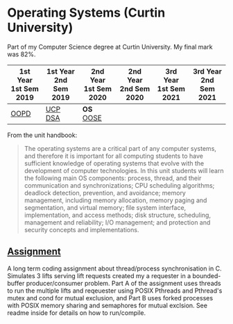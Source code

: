 # Operating Systems (Curtin University)

Part of my Computer Science degree at Curtin University. My final mark was 82%.

1st Year <br> 1st Sem <br> 2019 | 1st Year <br> 2nd Sem <br> 2019 | 2nd Year <br> 1st Sem <br> 2020 | 2nd Year <br> 2nd Sem <br> 2020 | 3rd Year <br> 1st Sem <br> 2021 | 3rd Year <br> 2nd Sem <br> 2021  
--- | --- | --- | --- | --- | --- |
[OOPD](https://github.com/Alecadabra/OOPD) | [UCP](https://github.com/Alecadabra/UCP)<br>[DSA](https://github.com/Alecadabra/DSA) | **OS**<br>[OOSE](https://github.com/Alecadabra/OOSE)

From the unit handbook:

> The operating systems are a critical part of any computer systems, and therefore
it is important for all computing students to have sufficient knowledge of 
operating systems that evolve with the development of computer technologies. In 
this unit students will learn the following main OS components: process, thread, 
and their communication and synchronizations; CPU scheduling algorithms; 
deadlock detection, prevention, and avoidance; memory management, including 
memory allocation, memory paging and segmentation, and virtual memory; file 
system interface, implementation, and access methods; disk structure, 
scheduling, management and reliability; I/O management; and protection and 
security concepts and implementations.

## [Assignment](Assignment)

A long term coding assignment about thread/process synchronisation in C.
Simulates 3 lifts serving lift requests created my a requester in a 
bounded-buffer producer/consumer problem. Part A of the assignment uses threads
to run the multiple lifts and reqeuester using POSIX Pthreads and Pthread's
mutex and cond for mutual exclusion, and Part B uses forked processes with POSIX
memory sharing and semaphores for mutual exclsion. See readme inside for details
on how to run/compile.
